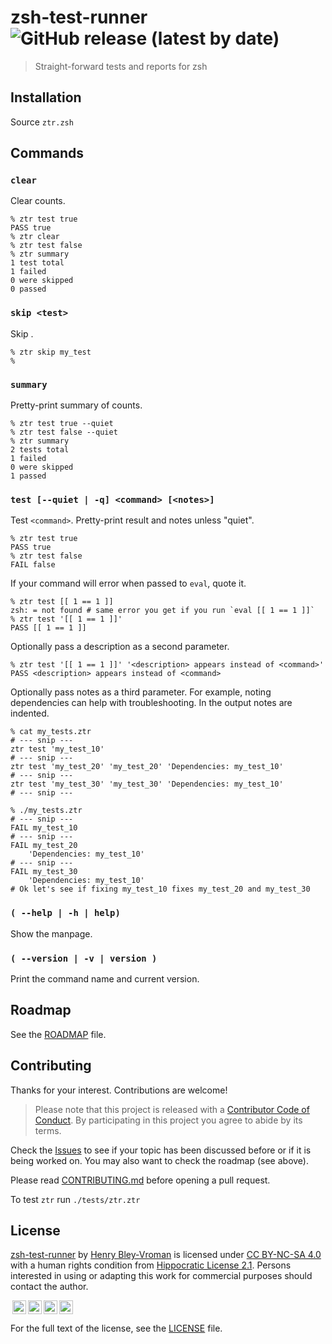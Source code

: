 # zsh-test-runner ![GitHub release (latest by date)](https://img.shields.io/github/v/release/olets/zsh-test-runner)

> Straight-forward tests and reports for zsh

## Installation

Source `ztr.zsh`

## Commands

### `clear`

Clear counts.

```shell
% ztr test true
PASS true
% ztr clear
% ztr test false
% ztr summary
1 test total
1 failed
0 were skipped
0 passed
```

### `skip <test>`

Skip <command>.

```shell
% ztr skip my_test
%
```

### `summary`

Pretty-print summary of counts.

```shell
% ztr test true --quiet
% ztr test false --quiet
% ztr summary
2 tests total
1 failed
0 were skipped
1 passed
```

### `test [--quiet | -q] <command> [<notes>]`

Test `<command>`. Pretty-print result and notes unless "quiet".

```shell
% ztr test true
PASS true
% ztr test false
FAIL false
```

If your command will error when passed to `eval`, quote it.

```shell
% ztr test [[ 1 == 1 ]]
zsh: = not found # same error you get if you run `eval [[ 1 == 1 ]]`
% ztr test '[[ 1 == 1 ]]'
PASS [[ 1 == 1 ]]
```

Optionally pass a description as a second parameter.

```shell
% ztr test '[[ 1 == 1 ]]' '<description> appears instead of <command>'
PASS <description> appears instead of <command>
```

Optionally pass notes as a third parameter. For example, noting dependencies can help with troubleshooting. In the output notes are indented.

```shell
% cat my_tests.ztr
# --- snip ---
ztr test 'my_test_10'
# --- snip ---
ztr test 'my_test_20' 'my_test_20' 'Dependencies: my_test_10'
# --- snip ---
ztr test 'my_test_30' 'my_test_30' 'Dependencies: my_test_10'
# --- snip ---

% ./my_tests.ztr
# --- snip ---
FAIL my_test_10
# --- snip ---
FAIL my_test_20
    'Dependencies: my_test_10'
# --- snip ---
FAIL my_test_30
    'Dependencies: my_test_10'
# Ok let's see if fixing my_test_10 fixes my_test_20 and my_test_30
```

### `( --help | -h | help)`

Show the manpage.

### `( --version | -v | version )`

Print the command name and current version.

## Roadmap

See the [ROADMAP](ROADMAP.md) file.

## Contributing

Thanks for your interest. Contributions are welcome!

> Please note that this project is released with a [Contributor Code of Conduct](CODE_OF_CONDUCT.md). By participating in this project you agree to abide by its terms.

Check the [Issues](https://github.com/olets/zsh-test-runner/issues) to see if your topic has been discussed before or if it is being worked on. You may also want to check the roadmap (see above).

Please read [CONTRIBUTING.md](CONTRIBUTING.md) before opening a pull request.

To test `ztr` run `./tests/ztr.ztr`

## License

<p xmlns:dct="http://purl.org/dc/terms/" xmlns:cc="http://creativecommons.org/ns#" class="license-text"><a rel="cc:attributionURL" property="dct:title" href="https://www.github.com/olets/zsh-test-runner">zsh-test-runner</a> by <a rel="cc:attributionURL dct:creator" property="cc:attributionName" href="https://www.github.com/olets">Henry Bley-Vroman</a> is licensed under <a rel="license" href="https://creativecommons.org/licenses/by-nc-sa/4.0">CC BY-NC-SA 4.0</a> with a human rights condition from <a href="https://firstdonoharm.dev/version/2/1/license.html">Hippocratic License 2.1</a>. Persons interested in using or adapting this work for commercial purposes should contact the author.</p>

<img style="height:22px!important;margin-left:3px;vertical-align:text-bottom;" src="https://mirrors.creativecommons.org/presskit/icons/cc.svg?ref=chooser-v1" /><img style="height:22px!important;margin-left:3px;vertical-align:text-bottom;" src="https://mirrors.creativecommons.org/presskit/icons/by.svg?ref=chooser-v1" /><img style="height:22px!important;margin-left:3px;vertical-align:text-bottom;" src="https://mirrors.creativecommons.org/presskit/icons/nc.svg?ref=chooser-v1" /><img style="height:22px!important;margin-left:3px;vertical-align:text-bottom;" src="https://mirrors.creativecommons.org/presskit/icons/sa.svg?ref=chooser-v1" />

For the full text of the license, see the [LICENSE](LICENSE) file.
